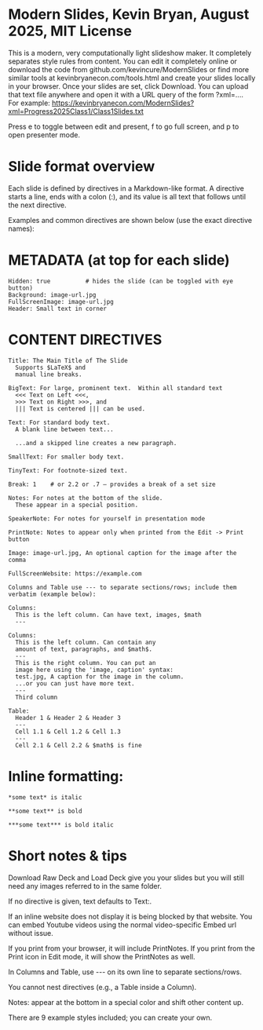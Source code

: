 # Modern Slides, Kevin Bryan, August 2025, MIT License

This is a modern, very computationally light slideshow maker. It completely separates style rules from content. You can edit it completely online or download the code from github.com/kevincure/ModernSlides
 or find more similar tools at kevinbryanecon.com/tools.html
 and create your slides locally in your browser. Once your slides are set, click Download. You can upload that text file anywhere and open it with a URL query of the form ?xml=.... For example: https://kevinbryanecon.com/ModernSlides?xml=Progress2025Class1/Class1Slides.txt

Press e to toggle between edit and present, f to go full screen, and p to open presenter mode.

# Slide format overview

Each slide is defined by directives in a Markdown-like format.
A directive starts a line, ends with a colon (:), and its value is all text that follows until the next directive.

Examples and common directives are shown below (use the exact directive names):

# METADATA (at top for each slide)
```
Hidden: true          # hides the slide (can be toggled with eye button)
Background: image-url.jpg
FullScreenImage: image-url.jpg
Header: Small text in corner
```

# CONTENT DIRECTIVES
```
Title: The Main Title of The Slide
  Supports $LaTeX$ and
  manual line breaks.

BigText: For large, prominent text.  Within all standard text
  <<< Text on Left <<<,
  >>> Text on Right >>>, and
  ||| Text is centered ||| can be used.

Text: For standard body text.
  A blank line between text...

  ...and a skipped line creates a new paragraph.

SmallText: For smaller body text.

TinyText: For footnote-sized text.

Break: 1    # or 2.2 or .7 — provides a break of a set size

Notes: For notes at the bottom of the slide.
  These appear in a special position.

SpeakerNote: For notes for yourself in presentation mode

PrintNote: Notes to appear only when printed from the Edit -> Print button

Image: image-url.jpg, An optional caption for the image after the comma

FullScreenWebsite: https://example.com

Columns and Table use --- to separate sections/rows; include them verbatim (example below):

Columns:
  This is the left column. Can have text, images, $math
  ---

Columns:
  This is the left column. Can contain any
  amount of text, paragraphs, and $math$.
  ---
  This is the right column. You can put an
  image here using the 'image, caption' syntax:
  test.jpg, A caption for the image in the column.
  ...or you can just have more text.
  ---
  Third column

Table:
  Header 1 & Header 2 & Header 3
  ---
  Cell 1.1 & Cell 1.2 & Cell 1.3
  ---
  Cell 2.1 & Cell 2.2 & $math$ is fine
```

# Inline formatting:
```
*some text* is italic

**some text** is bold

***some text*** is bold italic
```

# Short notes & tips

Download Raw Deck and Load Deck give you your slides but you will still need any images referred to in the same folder.

If no directive is given, text defaults to Text:.

If an inline website does not display it is being blocked by that website. You can embed Youtube videos using the normal video-specific Embed url without issue.

If you print from your browser, it will include PrintNotes. If you print from the Print icon in Edit mode, it will show the PrintNotes as well.

In Columns and Table, use --- on its own line to separate sections/rows.

You cannot nest directives (e.g., a Table inside a Column).

Notes: appear at the bottom in a special color and shift other content up.

There are 9 example styles included; you can create your own.

